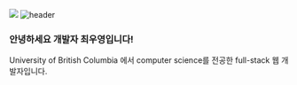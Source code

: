 ![](https://komarev.com/ghpvc/?username=JoeyCDev&color=brightgreen)
![header](https://capsule-render.vercel.app/api?type=waving&color=auto&height=300&section=header&text=JoeyCDev&fontSize=90)
### 안녕하세요 개발자 최우영입니다!
University of British Columbia 에서 computer science를 전공한 full-stack 웹 개발자입니다.



